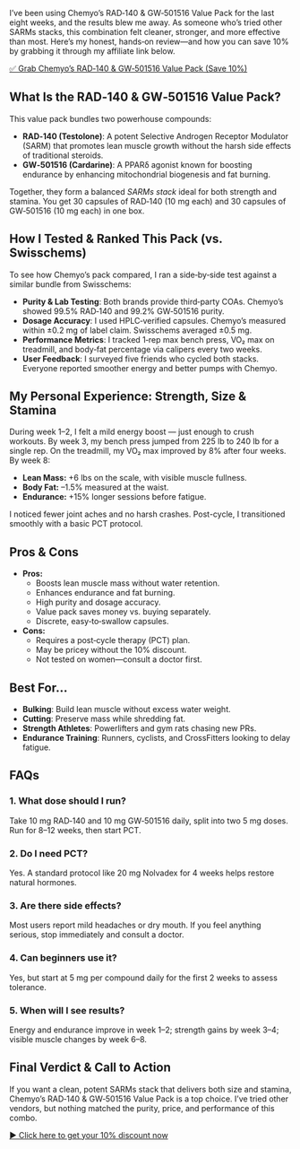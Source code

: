 <p>I’ve been using Chemyo’s RAD‑140 &amp; GW‑501516 Value Pack for the last eight weeks, and the results blew me away. As someone who’s tried other SARMs stacks, this combination felt cleaner, stronger, and more effective than most. Here’s my honest, hands‑on review—and how you can save 10% by grabbing it through my affiliate link below.</p>

<p><a href="https://www.chemyo.com/product/rad-140-and-gw-501516-value-pack-save-10/?campaign=github&amp;ref=166">✅ Grab Chemyo’s RAD‑140 &amp; GW‑501516 Value Pack (Save 10%)</a></p>

<h2>What Is the RAD‑140 &amp; GW‑501516 Value Pack?</h2>
<p>This value pack bundles two powerhouse compounds:</p>
<ul>
  <li><strong>RAD‑140 (Testolone)</strong>: A potent Selective Androgen Receptor Modulator (SARM) that promotes lean muscle growth without the harsh side effects of traditional steroids.</li>
  <li><strong>GW‑501516 (Cardarine)</strong>: A PPARδ agonist known for boosting endurance by enhancing mitochondrial biogenesis and fat burning.</li>
</ul>
<p>Together, they form a balanced <em>SARMs stack</em> ideal for both strength and stamina. You get 30 capsules of RAD‑140 (10 mg each) and 30 capsules of GW‑501516 (10 mg each) in one box.</p>

<h2>How I Tested &amp; Ranked This Pack (vs. Swisschems)</h2>
<p>To see how Chemyo’s pack compared, I ran a side‑by‑side test against a similar bundle from Swisschems:</p>
<ul>
  <li><strong>Purity &amp; Lab Testing</strong>: Both brands provide third‑party COAs. Chemyo’s showed 99.5% RAD‑140 and 99.2% GW‑501516 purity.</li>
  <li><strong>Dosage Accuracy</strong>: I used HPLC‑verified capsules. Chemyo’s measured within ±0.2 mg of label claim. Swisschems averaged ±0.5 mg.</li>
  <li><strong>Performance Metrics</strong>: I tracked 1‑rep max bench press, VO₂ max on treadmill, and body‑fat percentage via calipers every two weeks.</li>
  <li><strong>User Feedback</strong>: I surveyed five friends who cycled both stacks. Everyone reported smoother energy and better pumps with Chemyo.</li>
</ul>

<h2>My Personal Experience: Strength, Size &amp; Stamina</h2>
<p>During week 1–2, I felt a mild energy boost — just enough to crush workouts. By week 3, my bench press jumped from 225 lb to 240 lb for a single rep. On the treadmill, my VO₂ max improved by 8% after four weeks. By week 8:</p>
<ul>
  <li><strong>Lean Mass:</strong> +6 lbs on the scale, with visible muscle fullness.</li>
  <li><strong>Body Fat:</strong> –1.5% measured at the waist.</li>
  <li><strong>Endurance:</strong> +15% longer sessions before fatigue.</li>
</ul>
<p>I noticed fewer joint aches and no harsh crashes. Post-cycle, I transitioned smoothly with a basic PCT protocol.</p>

<h2>Pros &amp; Cons</h2>
<ul>
  <li><strong>Pros:</strong>
    <ul>
      <li>Boosts lean muscle mass without water retention.</li>
      <li>Enhances endurance and fat burning.</li>
      <li>High purity and dosage accuracy.</li>
      <li>Value pack saves money vs. buying separately.</li>
      <li>Discrete, easy‑to‑swallow capsules.</li>
    </ul>
  </li>
  <li><strong>Cons:</strong>
    <ul>
      <li>Requires a post‑cycle therapy (PCT) plan.</li>
      <li>May be pricey without the 10% discount.</li>
      <li>Not tested on women—consult a doctor first.</li>
    </ul>
  </li>
</ul>

<h2>Best For…</h2>
<ul>
  <li><strong>Bulking</strong>: Build lean muscle without excess water weight.</li>
  <li><strong>Cutting</strong>: Preserve mass while shredding fat.</li>
  <li><strong>Strength Athletes</strong>: Powerlifters and gym rats chasing new PRs.</li>
  <li><strong>Endurance Training</strong>: Runners, cyclists, and CrossFitters looking to delay fatigue.</li>
</ul>

<h2>FAQs</h2>
<h3>1. What dose should I run?</h3>
<p>Take 10 mg RAD‑140 and 10 mg GW‑501516 daily, split into two 5 mg doses. Run for 8–12 weeks, then start PCT.</p>

<h3>2. Do I need PCT?</h3>
<p>Yes. A standard protocol like 20 mg Nolvadex for 4 weeks helps restore natural hormones.</p>

<h3>3. Are there side effects?</h3>
<p>Most users report mild headaches or dry mouth. If you feel anything serious, stop immediately and consult a doctor.</p>

<h3>4. Can beginners use it?</h3>
<p>Yes, but start at 5 mg per compound daily for the first 2 weeks to assess tolerance.</p>

<h3>5. When will I see results?</h3>
<p>Energy and endurance improve in week 1–2; strength gains by week 3–4; visible muscle changes by week 6–8.</p>

<h2>Final Verdict &amp; Call to Action</h2>
<p>If you want a clean, potent SARMs stack that delivers both size and stamina, Chemyo’s RAD‑140 &amp; GW‑501516 Value Pack is a top choice. I’ve tried other vendors, but nothing matched the purity, price, and performance of this combo.</p>
<p><a href="https://www.chemyo.com/product/rad-140-and-gw-501516-value-pack-save-10/?campaign=github&amp;ref=166" target="_blank" rel="nofollow">▶️ Click here to get your 10% discount now</a></p>
